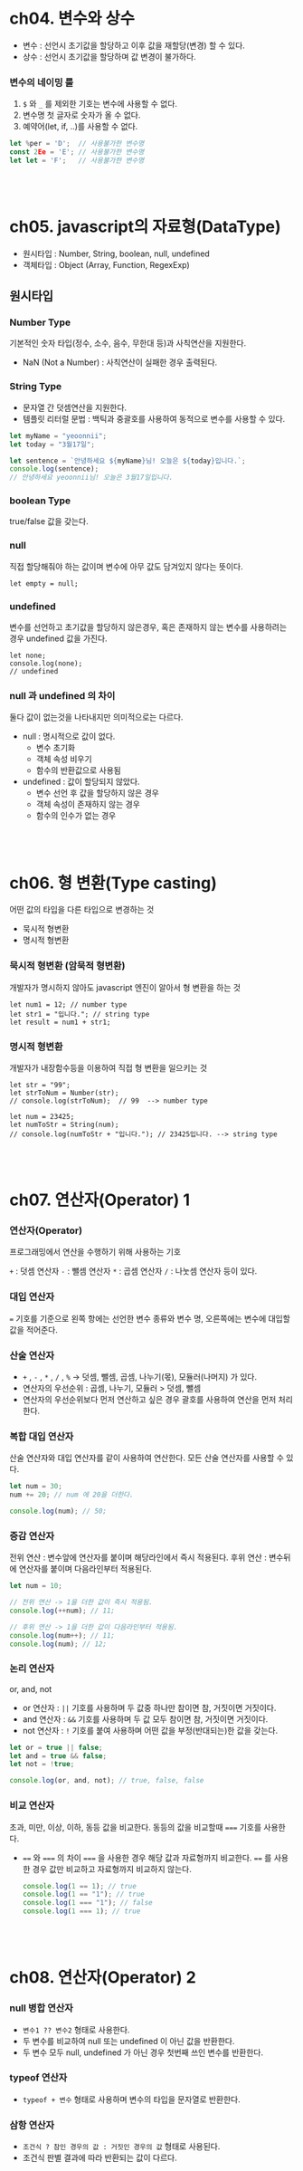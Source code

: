 # ch04. 변수와 상수

- 변수 : 선언시 초기값을 할당하고 이후 값을 재할당(변경) 할 수 있다.
- 상수 : 선언시 초기값을 할당하며 값 변경이 불가하다.

### 변수의 네이밍 룰

1. `$` 와 `_` 를 제외한 기호는 변수에 사용할 수 없다.
2. 변수명 첫 글자로 숫자가 올 수 없다.
3. 예약어(let, if, ..)를 사용할 수 없다.

```javascript
let %per = 'D';  // 사용불가한 변수명
const 2Ee = 'E'; // 사용불가한 변수명
let let = 'F';   // 사용불가한 변수명
```

<br /><br />

# ch05. javascript의 자료형(DataType)

- 원시타입 : Number, String, boolean, null, undefined
- 객체타입 : Object (Array, Function, RegexExp)

## 원시타입

### Number Type

기본적인 숫자 타입(정수, 소수, 음수, 무한대 등)과 사칙연산을 지원한다.

- NaN (Not a Number)
  : 사칙연산이 실패한 경우 출력된다.

### String Type

- 문자열 간 덧셈연산을 지원한다.
- 템플릿 리터럴 문법
  : 백틱과 중괄호를 사용하여 동적으로 변수를 사용할 수 있다.

```javascript
let myName = "yeoonnii";
let today = "3월17일";

let sentence = `안녕하세요 ${myName}님! 오늘은 ${today}입니다.`;
console.log(sentence);
// 안녕하세요 yeoonnii님! 오늘은 3월17일입니다.
```

### boolean Type

true/false 값을 갖는다.

### null

직접 할당해줘야 하는 값이며 변수에 아무 값도 담겨있지 않다는 뜻이다.

```
let empty = null;
```

### undefined

변수를 선언하고 초기값을 할당하지 않은경우, 혹은 존재하지 않는 변수를 사용하려는 경우 undefined 값을 가진다.

```
let none;
console.log(none);
// undefined
```

### null 과 undefined 의 차이

둘다 값이 없는것을 나타내지만 의미적으로는 다르다.

- null : 명시적으로 값이 없다.
  - 변수 초기화
  - 객체 속성 비우기
  - 함수의 반환값으로 사용됨
- undefined : 값이 할당되지 않았다.
  - 변수 선언 후 값을 할당하지 않은 경우
  - 객체 속성이 존재하지 않는 경우
  - 함수의 인수가 없는 경우

<br /><br />

# ch06. 형 변환(Type casting)

어떤 값의 타입을 다른 타입으로 변경하는 것

- 묵시적 형변환
- 명시적 형변환

### 묵시적 형변환 (암묵적 형변환)

개발자가 명시하지 않아도 javascript 엔진이 알아서 형 변환을 하는 것

```
let num1 = 12; // number type
let str1 = "입니다."; // string type
let result = num1 + str1;
```

### 명시적 형변환

개발자가 내장함수등을 이용하여 직접 형 변환을 일으키는 것

```
let str = "99";
let strToNum = Number(str);
// console.log(strToNum);  // 99  --> number type

let num = 23425;
let numToStr = String(num);
// console.log(numToStr + "입니다."); // 23425입니다. --> string type
```

<br /><br />

# ch07. 연산자(Operator) 1

### 연산자(Operator)

프로그래밍에서 연산을 수행하기 위해 사용하는 기호

`+` : 덧셈 연산자 `-` : 뺄셈 연산자 `*` : 곱셈 연산자 `/` : 나눗셈 연산자 등이 있다.

### 대입 연산자

`=` 기호를 기준으로 왼쪽 항에는 선언한 변수 종류와 변수 명, 오른쪽에는 변수에 대입할 값을 적어준다.

### 산술 연산자

- `+` , `-` , `*` , `/` , `%` → 덧셈, 뺄셈, 곱셈, 나누기(몫), 모듈러(나머지) 가 있다.
- 연산자의 우선순위 : 곱셈, 나누기, 모듈러 > 덧셈, 뺄셈
- 연산자의 우선순위보다 먼저 연산하고 싶은 경우 괄호를 사용하여 연산을 먼저 처리한다.

### 복합 대입 연산자

산술 연산자와 대입 연산자를 같이 사용하여 연산한다.
모든 산술 연산자를 사용할 수 있다.

```jsx
let num = 30;
num += 20; // num 에 20을 더한다.

console.log(num); // 50;
```

### 증감 연산자

전위 연산 : 변수앞에 연산자를 붙이며 해당라인에서 즉시 적용된다.
후위 연산 : 변수뒤에 연산자를 붙이며 다음라인부터 적용된다.

```jsx
let num = 10;

// 전위 연산 -> 1을 더한 값이 즉시 적용됨.
console.log(++num); // 11;

// 후위 연산 -> 1을 더한 값이 다음라인부터 적용됨.
console.log(num++); // 11;
console.log(num); // 12;
```

### 논리 연산자

or, and, not

- or 연산자 : `||` 기호를 사용하며 두 값중 하나만 참이면 참, 거짓이면 거짓이다.
- and 연산자 : `&&` 기호를 사용하며 두 값 모두 참이면 참, 거짓이면 거짓이다.
- not 연산자 : `!` 기호를 붙여 사용하며 어떤 값을 부정(반대되는)한 값을 갖는다.

```jsx
let or = true || false;
let and = true && false;
let not = !true;

console.log(or, and, not); // true, false, false
```

### 비교 연산자

초과, 미만, 이상, 이하, 동등 값을 비교한다.
동등의 값을 비교할때 `===` 기호를 사용한다.

- `==` 와 `===` 의 차이
  `===` 을 사용한 경우 해당 값과 자료형까지 비교한다.
  `==` 를 사용한 경우 값만 비교하고 자료형까지 비교하지 않는다.
  ```jsx
  console.log(1 == 1); // true
  console.log(1 == "1"); // true
  console.log(1 === "1"); // false
  console.log(1 === 1); // true
  ```

<br /><br />

# ch08. 연산자(Operator) 2

### null 병합 연산자

- `변수1 ?? 변수2` 형태로 사용한다.
- 두 변수를 비교하여 null 또는 undefined 이 아닌 값을 반환한다.
- 두 변수 모두 null, undefined 가 아닌 경우 첫번째 쓰인 변수를 반환한다.

### typeof 연산자

- `typeof + 변수` 형태로 사용하며 변수의 타입을 문자열로 반환한다.

### 삼항 연산자

- `조건식 ? 참인 경우의 값 : 거짓인 경우의 값` 형태로 사용된다.
- 조건식 판별 결과에 따라 반환되는 값이 다르다.